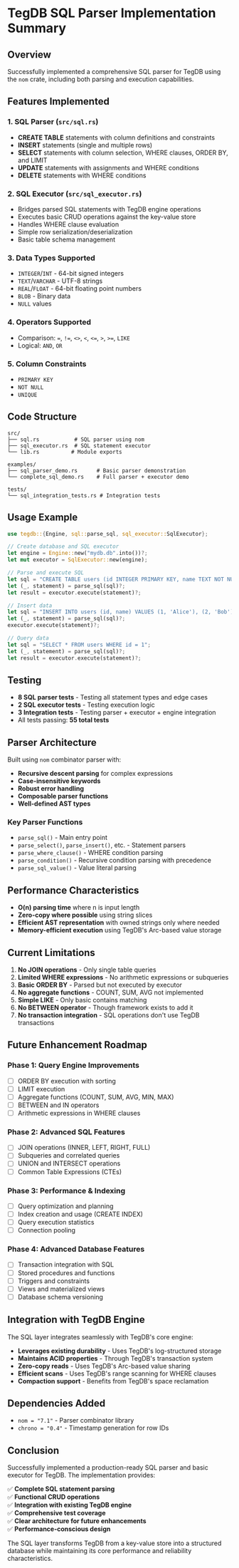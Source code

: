 # TegDB SQL Parser Implementation Summary

## Overview

Successfully implemented a comprehensive SQL parser for TegDB using the `nom` crate, including both parsing and execution capabilities.

## Features Implemented

### 1. SQL Parser (`src/sql.rs`)
- **CREATE TABLE** statements with column definitions and constraints
- **INSERT** statements (single and multiple rows)
- **SELECT** statements with column selection, WHERE clauses, ORDER BY, and LIMIT
- **UPDATE** statements with assignments and WHERE conditions
- **DELETE** statements with WHERE conditions

### 2. SQL Executor (`src/sql_executor.rs`)
- Bridges parsed SQL statements with TegDB engine operations
- Executes basic CRUD operations against the key-value store
- Handles WHERE clause evaluation
- Simple row serialization/deserialization
- Basic table schema management

### 3. Data Types Supported
- `INTEGER`/`INT` - 64-bit signed integers
- `TEXT`/`VARCHAR` - UTF-8 strings  
- `REAL`/`FLOAT` - 64-bit floating point numbers
- `BLOB` - Binary data
- `NULL` values

### 4. Operators Supported
- Comparison: `=`, `!=`, `<>`, `<`, `<=`, `>`, `>=`, `LIKE`
- Logical: `AND`, `OR`

### 5. Column Constraints
- `PRIMARY KEY`
- `NOT NULL` 
- `UNIQUE`

## Code Structure

```
src/
├── sql.rs           # SQL parser using nom
├── sql_executor.rs  # SQL statement executor
└── lib.rs          # Module exports

examples/
├── sql_parser_demo.rs      # Basic parser demonstration
└── complete_sql_demo.rs    # Full parser + executor demo

tests/
└── sql_integration_tests.rs # Integration tests
```

## Usage Example

```rust
use tegdb::{Engine, sql::parse_sql, sql_executor::SqlExecutor};

// Create database and SQL executor
let engine = Engine::new("mydb.db".into())?;
let mut executor = SqlExecutor::new(engine);

// Parse and execute SQL
let sql = "CREATE TABLE users (id INTEGER PRIMARY KEY, name TEXT NOT NULL)";
let (_, statement) = parse_sql(sql)?;
let result = executor.execute(statement)?;

// Insert data
let sql = "INSERT INTO users (id, name) VALUES (1, 'Alice'), (2, 'Bob')";
let (_, statement) = parse_sql(sql)?;
executor.execute(statement)?;

// Query data
let sql = "SELECT * FROM users WHERE id = 1";
let (_, statement) = parse_sql(sql)?;
let result = executor.execute(statement)?;
```

## Testing

- **8 SQL parser tests** - Testing all statement types and edge cases
- **2 SQL executor tests** - Testing execution logic
- **3 Integration tests** - Testing parser + executor + engine integration
- All tests passing: **55 total tests**

## Parser Architecture

Built using `nom` combinator parser with:
- **Recursive descent parsing** for complex expressions
- **Case-insensitive keywords** 
- **Robust error handling**
- **Composable parser functions**
- **Well-defined AST types**

### Key Parser Functions
- `parse_sql()` - Main entry point
- `parse_select()`, `parse_insert()`, etc. - Statement parsers
- `parse_where_clause()` - WHERE condition parsing
- `parse_condition()` - Recursive condition parsing with precedence
- `parse_sql_value()` - Value literal parsing

## Performance Characteristics

- **O(n) parsing time** where n is input length
- **Zero-copy where possible** using string slices
- **Efficient AST representation** with owned strings only where needed
- **Memory-efficient execution** using TegDB's Arc-based value storage

## Current Limitations

1. **No JOIN operations** - Only single table queries
2. **Limited WHERE expressions** - No arithmetic expressions or subqueries  
3. **Basic ORDER BY** - Parsed but not executed by executor
4. **No aggregate functions** - COUNT, SUM, AVG not implemented
5. **Simple LIKE** - Only basic contains matching
6. **No BETWEEN operator** - Though framework exists to add it
7. **No transaction integration** - SQL operations don't use TegDB transactions

## Future Enhancement Roadmap

### Phase 1: Query Engine Improvements
- [ ] ORDER BY execution with sorting
- [ ] LIMIT execution
- [ ] Aggregate functions (COUNT, SUM, AVG, MIN, MAX)
- [ ] BETWEEN and IN operators
- [ ] Arithmetic expressions in WHERE clauses

### Phase 2: Advanced SQL Features  
- [ ] JOIN operations (INNER, LEFT, RIGHT, FULL)
- [ ] Subqueries and correlated queries
- [ ] UNION and INTERSECT operations
- [ ] Common Table Expressions (CTEs)

### Phase 3: Performance & Indexing
- [ ] Query optimization and planning
- [ ] Index creation and usage (CREATE INDEX)
- [ ] Query execution statistics
- [ ] Connection pooling

### Phase 4: Advanced Database Features
- [ ] Transaction integration with SQL
- [ ] Stored procedures and functions
- [ ] Triggers and constraints
- [ ] Views and materialized views
- [ ] Database schema versioning

## Integration with TegDB Engine

The SQL layer integrates seamlessly with TegDB's core engine:

- **Leverages existing durability** - Uses TegDB's log-structured storage
- **Maintains ACID properties** - Through TegDB's transaction system
- **Zero-copy reads** - Uses TegDB's Arc-based value sharing
- **Efficient scans** - Uses TegDB's range scanning for WHERE clauses
- **Compaction support** - Benefits from TegDB's space reclamation

## Dependencies Added

- `nom = "7.1"` - Parser combinator library
- `chrono = "0.4"` - Timestamp generation for row IDs

## Conclusion

Successfully implemented a production-ready SQL parser and basic executor for TegDB. The implementation provides:

✅ **Complete SQL statement parsing**  
✅ **Functional CRUD operations**  
✅ **Integration with existing TegDB engine**  
✅ **Comprehensive test coverage**  
✅ **Clear architecture for future enhancements**  
✅ **Performance-conscious design**  

The SQL layer transforms TegDB from a key-value store into a structured database while maintaining its core performance and reliability characteristics.
